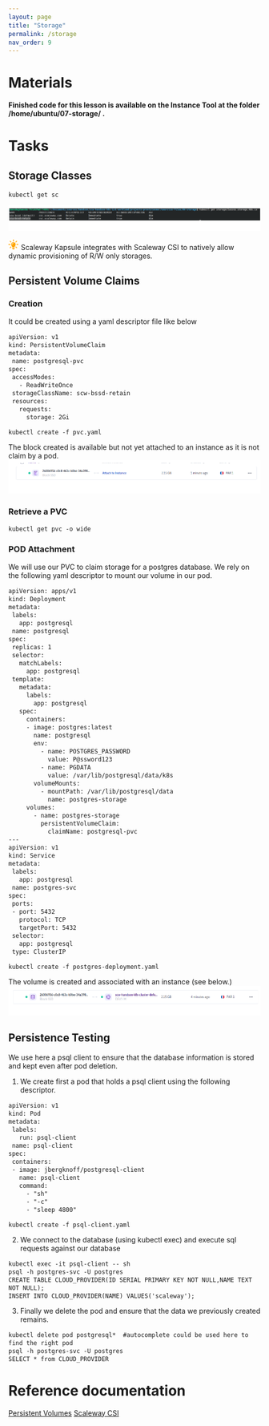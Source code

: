 ```yaml
---
layout: page
title: "Storage"
permalink: /storage
nav_order: 9
---
```

# Materials
**Finished code for this lesson is available on the Instance Tool at the folder /home/ubuntu/07-storage/ .**
# Tasks
## Storage Classes

```
kubectl get sc
```
![Storage Classes List](assets/images/storage/storage_classes_list.png)
<br/>

![Astuce icon](assets/images/astuce_icon.png) Scaleway Kapsule integrates with Scaleway CSI to natively allow dynamic provisioning of R/W only storages.

## Persistent Volume Claims
### Creation
It could be created using a yaml descriptor file like below

```
apiVersion: v1
kind: PersistentVolumeClaim
metadata:
 name: postgresql-pvc
spec:
 accessModes:
   - ReadWriteOnce
 storageClassName: scw-bssd-retain
 resources:
   requests:
     storage: 2Gi
```

```
kubectl create -f pvc.yaml
```
The block created is available but not yet attached to an instance as it is not claim by a pod.
![Block Volume Not attached](assets/images/storage/block_volume_not_attached.png)

### Retrieve a PVC
```
kubectl get pvc -o wide
```
### POD Attachment
We will use our PVC to claim storage for a postgres database. We rely on the following yaml descriptor to mount our volume in our pod.
```
apiVersion: apps/v1
kind: Deployment
metadata:
 labels:
   app: postgresql
 name: postgresql
spec:
 replicas: 1
 selector:
   matchLabels:
     app: postgresql
 template:
   metadata:
     labels:
       app: postgresql
   spec:
     containers:
     - image: postgres:latest
       name: postgresql
       env:
         - name: POSTGRES_PASSWORD
           value: P@ssword123
         - name: PGDATA
           value: /var/lib/postgresql/data/k8s
       volumeMounts:
         - mountPath: /var/lib/postgresql/data
           name: postgres-storage
     volumes:
       - name: postgres-storage
         persistentVolumeClaim:
           claimName: postgresql-pvc
---
apiVersion: v1
kind: Service
metadata:
 labels:
   app: postgresql
 name: postgres-svc
spec:
 ports:
 - port: 5432
   protocol: TCP
   targetPort: 5432
 selector:
   app: postgresql
 type: ClusterIP
```

```
kubectl create -f postgres-deployment.yaml
```
The volume is created and associated with an instance (see below.)
![Block Volume  attached](assets/images/storage/block_volume_attached.png)

## Persistence Testing
We use here a psql client to ensure that the database information is stored and kept even after pod deletion. 
1. We create first a pod that holds a psql client using the following descriptor.

```
apiVersion: v1
kind: Pod
metadata:
 labels:
   run: psql-client
 name: psql-client
spec:
 containers:
 - image: jbergknoff/postgresql-client
   name: psql-client
   command:
     - "sh"
     - "-c"
     - "sleep 4800"
```
```
kubectl create -f psql-client.yaml
```

2. We connect to the database (using kubectl exec) and execute sql requests against our database
   
```
kubectl exec -it psql-client -- sh
psql -h postgres-svc -U postgres
CREATE TABLE CLOUD_PROVIDER(ID SERIAL PRIMARY KEY NOT NULL,NAME TEXT NOT NULL);
INSERT INTO CLOUD_PROVIDER(NAME) VALUES('scaleway');
```

3. Finally we delete the pod and ensure that the data we previously created remains.
   
```
kubectl delete pod postgresql*  #autocomplete could be used here to find the right pod
psql -h postgres-svc -U postgres
SELECT * from CLOUD_PROVIDER
```

# Reference documentation
[Persistent Volumes](https://kubernetes.io/fr/docs/concepts/storage/persistent-volumes/)
[Scaleway CSI](https://github.com/scaleway/scaleway-csi)
